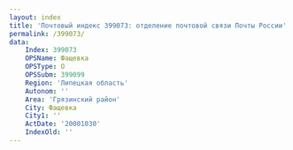 ```yaml
---
layout: index
title: 'Почтовый индекс 399073: отделение почтовой связи Почты России'
permalink: /399073/
data:
    Index: 399073
    OPSName: Фащевка
    OPSType: О
    OPSSubm: 399099
    Region: 'Липецкая область'
    Autonom: ''
    Area: 'Грязинский район'
    City: Фащевка
    City1: ''
    ActDate: '20001030'
    IndexOld: ''
---
```

